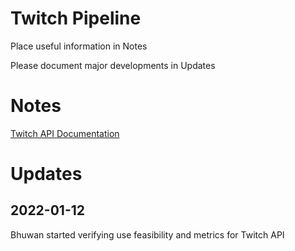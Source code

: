 # Twitch Pipeline
Place useful information in Notes

Please document major developments in Updates

# Notes
[Twitch API Documentation](https://dev.twitch.tv/docs/api/reference)

# Updates
## 2022-01-12
Bhuwan started verifying use feasibility and metrics for Twitch API
